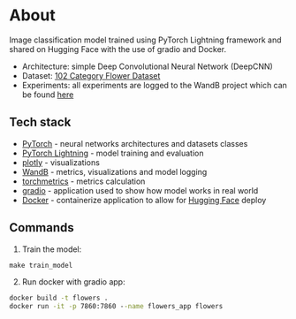 # About
Image classification model trained using PyTorch Lightning framework and shared on Hugging Face with the use of gradio and Docker. 
* Architecture: simple Deep Convolutional Neural Network (DeepCNN)
* Dataset: [102 Category Flower Dataset](https://www.robots.ox.ac.uk/~vgg/data/flowers/102/index.html)
* Experiments: all experiments are logged to the WandB project which can be found [here](https://wandb.ai/thawro/flowers-classification?workspace=user-thawro)

## Tech stack
* [PyTorch](https://pytorch.org/) - neural networks architectures and datasets classes
* [PyTorch Lightning](https://www.pytorchlightning.ai/index.html) - model training and evaluation
* [plotly](https://plotly.com/) - visualizations
* [WandB](https://docs.wandb.ai/) - metrics, visualizations and model logging
* [torchmetrics](https://torchmetrics.readthedocs.io/en/stable/) - metrics calculation
* [gradio](https://gradio.app/) - application used to show how model works in real world
* [Docker](https://www.docker.com/) - containerize application to allow for [Hugging Face](https://huggingface.co/spaces/thawro/flowers-classification) deploy

## Commands 
1. Train the model:
```bat
make train_model
```
2. Run docker with gradio app:
```bat
docker build -t flowers .
docker run -it -p 7860:7860 --name flowers_app flowers
```
